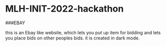 # MLH-INIT-2022-hackathon

###EBAY

this is an Ebay like website, which lets you put up item for bidding and lets you place bids on other peoples bids.
it is created in dark mode.
